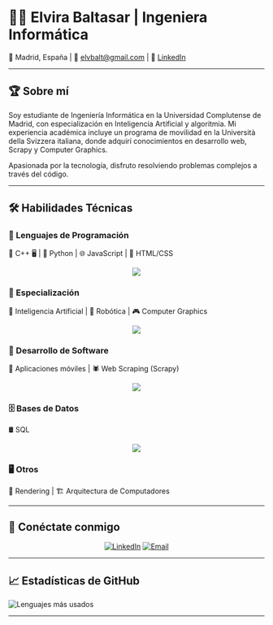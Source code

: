 # 👩‍💻 Elvira Baltasar | Ingeniera Informática  

📍 Madrid, España 
| 📧 elvbalt@gmail.com  | 🔗 [LinkedIn](https://linkedin.com/in/elvira-balt)   

---

## 🏆 Sobre mí  

Soy estudiante de Ingeniería Informática en la Universidad Complutense de Madrid, con especialización en Inteligencia Artificial y algoritmia. Mi experiencia académica incluye un programa de movilidad en la Università della Svizzera italiana, donde adquirí conocimientos en desarrollo web, Scrapy y Computer Graphics.  

Apasionada por la tecnología, disfruto resolviendo problemas complejos a través del código.

---

## 🛠️ Habilidades Técnicas  

### 🚀 Lenguajes de Programación  
🔹 C++ 🖥️ | 🐍 Python | 🌐 JavaScript | 🎨 HTML/CSS  

<p align="center">
  <a href="https://skillicons.dev">
    <img src="https://skillicons.dev/icons?i=cpp,python,js,html,css" />
  </a>
</p>

### 🧠 Especialización  
🤖 Inteligencia Artificial | 🦾 Robótica | 🎮 Computer Graphics  

<p align="center">
  <a href="https://skillicons.dev">
    <img src="https://skillicons.dev/icons?i=ai" />
  </a>
</p>

### 📱 Desarrollo de Software  
📲 Aplicaciones móviles | 🕷️ Web Scraping (Scrapy)  

<p align="center">
  <a href="https://skillicons.dev">
    <img src="https://skillicons.dev/icons?i=python" />
  </a>
</p>

### 🗄️ Bases de Datos  
🛢️ SQL  

<p align="center">
  <a href="https://skillicons.dev">
    <img src="https://skillicons.dev/icons?i=postgres" />
  </a>
</p>

### 🖥️ Otros  
🎨 Rendering | 🏗️ Arquitectura de Computadores  

---

## 🤝 Conéctate conmigo  

<p align="center">
  <a href="https://linkedin.com/in/elvira-balt"><img src="https://img.shields.io/badge/LinkedIn-blue?style=for-the-badge&logo=linkedin" alt="LinkedIn" /></a>
  <a href="mailto:elvbalt@gmail.com"><img src="https://img.shields.io/badge/Email-red?style=for-the-badge&logo=gmail" alt="Email" /></a>
</p>


---

## 📈 Estadísticas de GitHub  

![Lenguajes más usados](https://github-readme-stats.vercel.app/api/top-langs/?username=elvbalt&layout=compact&theme=dracula)  

---
